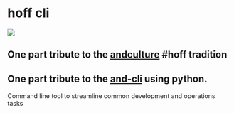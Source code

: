 # hoff cli
<img src=https://ichef.bbci.co.uk/news/976/cpsprodpb/273D/production/_88554001_alamy_baywatch1_976.jpg />

## One part tribute to the [andculture](https://github.com/andculturecode) #hoff tradition
## One part tribute to the [and-cli](https://github.com/AndcultureCode/AndcultureCode.Cli) using python.

Command line tool to streamline common development and operations tasks

